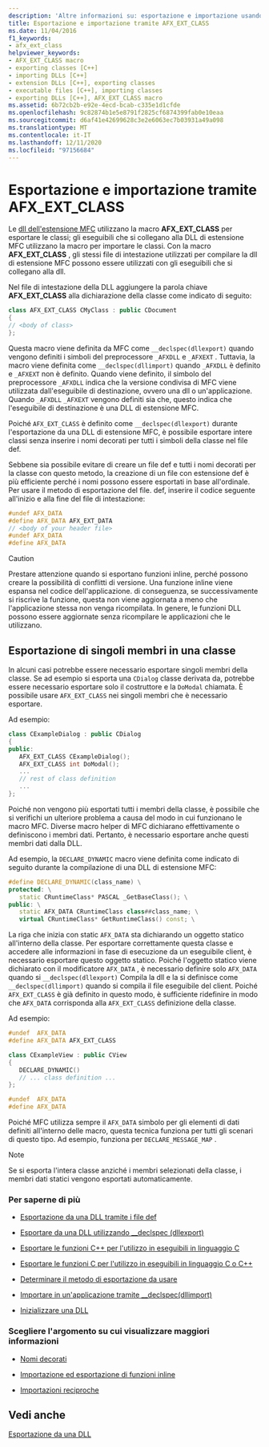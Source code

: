 ```yaml
---
description: 'Altre informazioni su: esportazione e importazione usando AFX_EXT_CLASS'
title: Esportazione e importazione tramite AFX_EXT_CLASS
ms.date: 11/04/2016
f1_keywords:
- afx_ext_class
helpviewer_keywords:
- AFX_EXT_CLASS macro
- exporting classes [C++]
- importing DLLs [C++]
- extension DLLs [C++], exporting classes
- executable files [C++], importing classes
- exporting DLLs [C++], AFX_EXT_CLASS macro
ms.assetid: 6b72cb2b-e92e-4ecd-bcab-c335e1d1cfde
ms.openlocfilehash: 9c82874b1e5e8791f2825cf6874399fab0e10eaa
ms.sourcegitcommit: d6af41e42699628c3e2e6063ec7b03931a49a098
ms.translationtype: MT
ms.contentlocale: it-IT
ms.lasthandoff: 12/11/2020
ms.locfileid: "97156684"
---
```

# <a name="exporting-and-importing-using-afx_ext_class"></a>Esportazione e importazione tramite AFX_EXT_CLASS

Le [dll dell'estensione MFC](extension-dlls-overview.md) utilizzano la macro **AFX_EXT_CLASS** per esportare le classi; gli eseguibili che si collegano alla DLL di estensione MFC utilizzano la macro per importare le classi. Con la macro **AFX_EXT_CLASS** , gli stessi file di intestazione utilizzati per compilare la dll di estensione MFC possono essere utilizzati con gli eseguibili che si collegano alla dll.

Nel file di intestazione della DLL aggiungere la parola chiave **AFX_EXT_CLASS** alla dichiarazione della classe come indicato di seguito:

```cpp
class AFX_EXT_CLASS CMyClass : public CDocument
{
// <body of class>
};
```

Questa macro viene definita da MFC come `__declspec(dllexport)` quando vengono definiti i simboli del preprocessore `_AFXDLL` e `_AFXEXT` . Tuttavia, la macro viene definita come `__declspec(dllimport)` quando `_AFXDLL` è definito e `_AFXEXT` non è definito. Quando viene definito, il simbolo del preprocessore `_AFXDLL` indica che la versione condivisa di MFC viene utilizzata dall'eseguibile di destinazione, ovvero una dll o un'applicazione. Quando `_AFXDLL` `_AFXEXT` vengono definiti sia che, questo indica che l'eseguibile di destinazione è una DLL di estensione MFC.

Poiché `AFX_EXT_CLASS` è definito come `__declspec(dllexport)` durante l'esportazione da una DLL di estensione MFC, è possibile esportare intere classi senza inserire i nomi decorati per tutti i simboli della classe nel file def.

Sebbene sia possibile evitare di creare un file def e tutti i nomi decorati per la classe con questo metodo, la creazione di un file con estensione def è più efficiente perché i nomi possono essere esportati in base all'ordinale. Per usare il metodo di esportazione del file. def, inserire il codice seguente all'inizio e alla fine del file di intestazione:

```cpp
#undef AFX_DATA
#define AFX_DATA AFX_EXT_DATA
// <body of your header file>
#undef AFX_DATA
#define AFX_DATA
```

> [!CAUTION]
> Prestare attenzione quando si esportano funzioni inline, perché possono creare la possibilità di conflitti di versione. Una funzione inline viene espansa nel codice dell'applicazione. di conseguenza, se successivamente si riscrive la funzione, questa non viene aggiornata a meno che l'applicazione stessa non venga ricompilata. In genere, le funzioni DLL possono essere aggiornate senza ricompilare le applicazioni che le utilizzano.

## <a name="exporting-individual-members-in-a-class"></a>Esportazione di singoli membri in una classe

In alcuni casi potrebbe essere necessario esportare singoli membri della classe. Se ad esempio si esporta una `CDialog` classe derivata da, potrebbe essere necessario esportare solo il costruttore e la `DoModal` chiamata. È possibile usare `AFX_EXT_CLASS` nei singoli membri che è necessario esportare.

Ad esempio:

```cpp
class CExampleDialog : public CDialog
{
public:
   AFX_EXT_CLASS CExampleDialog();
   AFX_EXT_CLASS int DoModal();
   ...
   // rest of class definition
   ...
};
```

Poiché non vengono più esportati tutti i membri della classe, è possibile che si verifichi un ulteriore problema a causa del modo in cui funzionano le macro MFC. Diverse macro helper di MFC dichiarano effettivamente o definiscono i membri dati. Pertanto, è necessario esportare anche questi membri dati dalla DLL.

Ad esempio, la `DECLARE_DYNAMIC` macro viene definita come indicato di seguito durante la compilazione di una DLL di estensione MFC:

```cpp
#define DECLARE_DYNAMIC(class_name) \
protected: \
   static CRuntimeClass* PASCAL _GetBaseClass(); \
public: \
   static AFX_DATA CRuntimeClass class##class_name; \
   virtual CRuntimeClass* GetRuntimeClass() const; \
```

La riga che inizia con static `AFX_DATA` sta dichiarando un oggetto statico all'interno della classe. Per esportare correttamente questa classe e accedere alle informazioni in fase di esecuzione da un eseguibile client, è necessario esportare questo oggetto statico. Poiché l'oggetto statico viene dichiarato con il modificatore `AFX_DATA` , è necessario definire solo `AFX_DATA` quando si `__declspec(dllexport)` Compila la dll e la si definisce come `__declspec(dllimport)` quando si compila il file eseguibile del client. Poiché `AFX_EXT_CLASS` è già definito in questo modo, è sufficiente ridefinire in modo che `AFX_DATA` corrisponda alla `AFX_EXT_CLASS` definizione della classe.

Ad esempio:

```cpp
#undef  AFX_DATA
#define AFX_DATA AFX_EXT_CLASS

class CExampleView : public CView
{
   DECLARE_DYNAMIC()
   // ... class definition ...
};

#undef  AFX_DATA
#define AFX_DATA
```

Poiché MFC utilizza sempre il `AFX_DATA` simbolo per gli elementi di dati definiti all'interno delle macro, questa tecnica funziona per tutti gli scenari di questo tipo. Ad esempio, funziona per `DECLARE_MESSAGE_MAP` .

> [!NOTE]
> Se si esporta l'intera classe anziché i membri selezionati della classe, i membri dati statici vengono esportati automaticamente.

### <a name="what-do-you-want-to-do"></a>Per saperne di più

- [Esportazione da una DLL tramite i file def](exporting-from-a-dll-using-def-files.md)

- [Esportare da una DLL utilizzando __declspec (dllexport)](exporting-from-a-dll-using-declspec-dllexport.md)

- [Esportare le funzioni C++ per l'utilizzo in eseguibili in linguaggio C](exporting-cpp-functions-for-use-in-c-language-executables.md)

- [Esportare le funzioni C per l'utilizzo in eseguibili in linguaggio C o C++](exporting-c-functions-for-use-in-c-or-cpp-language-executables.md)

- [Determinare il metodo di esportazione da usare](determining-which-exporting-method-to-use.md)

- [Importare in un'applicazione tramite __declspec(dllimport)](importing-into-an-application-using-declspec-dllimport.md)

- [Inizializzare una DLL](run-time-library-behavior.md#initializing-a-dll)

### <a name="what-do-you-want-to-know-more-about"></a>Scegliere l'argomento su cui visualizzare maggiori informazioni

- [Nomi decorati](reference/decorated-names.md)

- [Importazione ed esportazione di funzioni inline](importing-and-exporting-inline-functions.md)

- [Importazioni reciproche](mutual-imports.md)

## <a name="see-also"></a>Vedi anche

[Esportazione da una DLL](exporting-from-a-dll.md)

